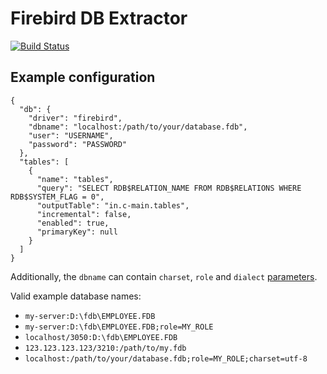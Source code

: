# Firebird DB Extractor

[![Build Status](https://travis-ci.org/keboola/db-extractor-firebird.svg?branch=master)](https://travis-ci.org/keboola/db-extractor-firebird)

## Example configuration


    {
      "db": {
        "driver": "firebird",
        "dbname": "localhost:/path/to/your/database.fdb",
        "user": "USERNAME",
        "password": "PASSWORD"
      },
      "tables": [
        {
          "name": "tables",
          "query": "SELECT RDB$RELATION_NAME FROM RDB$RELATIONS WHERE RDB$SYSTEM_FLAG = 0",
          "outputTable": "in.c-main.tables",
          "incremental": false,
          "enabled": true,
          "primaryKey": null
        }
      ]
    }

Additionally, the `dbname` can contain `charset`, `role` and `dialect` [parameters](https://www.php.net/manual/en/ref.pdo-firebird.connection.php).

Valid example database names:

- `my-server:D:\fdb\EMPLOYEE.FDB`
- `my-server:D:\fdb\EMPLOYEE.FDB;role=MY_ROLE`
- `localhost/3050:D:\fdb\EMPLOYEE.FDB`
- `123.123.123.123/3210:/path/to/my.fdb`
- `localhost:/path/to/your/database.fdb;role=MY_ROLE;charset=utf-8`
